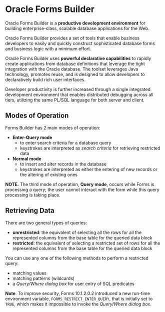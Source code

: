 # Oracle Forms Builder

Oracle Forms Builder is a **productive development environment** for building enterprise-class, scalable database applications for the Web. 

Oracle Forms Builder provides a set of tools that enable business developers to easily and quickly construct sophisticated database forms and
business logic with a minimum effort.

Oracle Forms Builder uses **powerful declarative capabilities** to rapidly create applications from database definitions that leverage the tight integration with the Oracle database. The toolset leverages Java technology, promotes reuse, and is designed to allow developers to declaratively build rich user interfaces. 

Developer productivity is further increased through a single integrated development environment that enables distributed debugging across all tiers, utilizing the same PL/SQL language for both server and client.

## Modes of Operation

Forms Builder has 2 main modes of operation: 
- **Enter-Query mode**
    - to enter search criteria for a database query
    - keystrokes are interpreted as *search criteria* for retrieving restricted data
- **Normal mode**
    - to insert and alter records in the database
    - keystrokes are interpreted as either the entering of new records or the altering of existing ones

**NOTE.** The third mode of operation, **Query mode**, occurs while Forms is processing a query; the user cannot interact with the form while this query processing is taking place.

## Retrieving Data 

There are two general types of queries:
- **unrestricted**: the equivalent of selecting all the rows for all the represented columns from the base table for the queried data block
- **restricted**: the equivalent of selecting a restricted set of rows for all the represented columns from the base table for the queried data block

You can use any one of the following methods to perform a restricted query:
- matching values
- matching patterns (wildcards)
- a *Query/Where dialog box* for user entry of SQL predicates

**Note**. To improve security, Forms 10.1.2.0.2 introduced a new run-time environment variable, ```FORMS_RESTRICT_ENTER_QUERY```, that is initially set to ```TRUE```, which makes it impossible to invoke the *Query/Where dialog box*. 